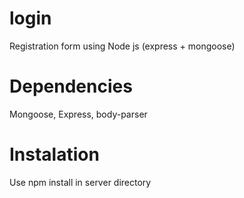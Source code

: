 # login
Registration form using Node js (express + mongoose)

# Dependencies
Mongoose, Express, body-parser

# Instalation
Use npm install in server directory
